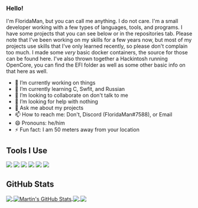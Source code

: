 ### Hello!
I'm FloridaMan, but you can call me anything. I do not care. I'm a small developer working with a few types of languages, tools, and programs. I have some projects that you can see below or in the repositories tab. Please note that I've been working on my skills for a few years now, but most of my projects use skills that I've only learned recently, so please don't complain too much. I made some *very* basic docker containers, the source for those can be found here. I've also thrown together a Hackintosh running OpenCore, you can find the EFI folder as well as some other basic info on that here as well.


- 🔭 I’m currently working on things
- 🌱 I’m currently learning C, Swfit, and Russian
- 👯 I’m looking to collaborate on don't talk to me
- 🤔 I’m looking for help with nothing
- 💬 Ask me about my projects
- 📫 How to reach me: Don't, Discord (FloridaMan#7588), or Email
- 😄 Pronouns: he/him
- ⚡ Fun fact: I am 50 meters away from your location

## Tools I Use
![](https://img.shields.io/badge/OS-Linux-informational?style=flat&logo=linux&logoColor=white&color=2bbc8a)
![](https://img.shields.io/badge/Code-Python-informational?style=flat&logo=python&logoColor=white&color=2bbc8a)
![](https://img.shields.io/badge/Code-JavaScript-informational?style=flat&logo=javascript&logoColor=white&color=2bbc8a)
![](https://img.shields.io/badge/Shell-Bash-informational?style=flat&logo=gnu-bash&logoColor=white&color=2bbc8a)
![](https://img.shields.io/badge/Tools-PostgreSQL-informational?style=flat&logo=postgresql&logoColor=white&color=2bbc8a)
![](https://img.shields.io/badge/Tools-Docker-informational?style=flat&logo=docker&logoColor=white&color=2bbc8a)

## GitHub Stats

<a href="https://github.com/FloridaMan7588/FloridaMan7588">
  <img align="center" src="https://github-readme-stats.vercel.app/api/top-langs/?username=FloridaMan7588&hide=java,html,tex&title_color=ffffff&text_color=c9cacc&icon_color=2bbc8a&bg_color=1d1f21&langs_count=3" />
</a>
<a href="https://github.com/FloridaMan7588/FloridaMan7588">
  <img align="center" src="https://github-readme-stats.vercel.app/api?username=FloridaMan7588&show_icons=true&line_height=27&count_private=true&title_color=ffffff&text_color=c9cacc&icon_color=2bbc8a&bg_color=1d1f21" alt="Martin's GitHub Stats" />
</a>

<a href="https://github.com/FloridaMan7588/MacOS-efi">
  <img align="center" src="https://github-readme-stats.vercel.app/api/pin/?username=FloridaMan7588&repo=MacOS-efi&title_color=ffffff&text_color=c9cacc&icon_color=2bbc8a&bg_color=1d1f21" />
</a>


<a href="https://github.com/FloridaMan7588/docker-bungeecord">
  <img align="center" src="https://github-readme-stats.vercel.app/api/pin/?username=FloridaMan7588&repo=docker-bungeecord&title_color=ffffff&text_color=c9cacc&icon_color=2bbc8a&bg_color=1d1f21" />
</a>    

